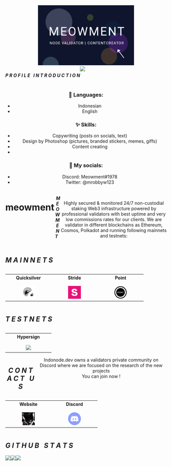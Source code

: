 <div align="center">
<img
  src="https://raw.githubusercontent.com/meowment/meowment/main/Logo/frontpage.jpg"
  style="display: inline-block; margin: 0 auto; max-width: 300px">


<div align="center">
  <div style="display: flex; align-items: flex-start;">
  <h4><b><i>P R O F I L E &nbsp; I N T R O D U C T I O N</b></i></h4>
    <img align="top" src="https://komarev.com/ghpvc/?username=elangrr&color=blueviolet"/>
<br />
<br />
  </div>
</div>

### 📂 Languages:
- Indonesian
- English

### ✨ Skills:

- Copywriting (posts on socials, text)
- Design by Photoshop (pictures, branded stickers, memes, giffs)
- Content creating
- 
### 🔗 My socials:
- Discord: Meowment#1978
- Twitter: @mrobbyw123

<div align="center">
  <div style="display: flex; align-items: flex-start;">
  <br />
<h1>meowment</h1>
<h5><i> &nbsp;M E O W M E N T&nbsp;&nbsp;</h5></i>
<br />
<br />
Highly secured & monitored 24/7 non-custodial staking Web3 infrastructure powered by professional validators with best uptime and very low commissions rates for our clients. We are validator in different blockchains as Ethereum, Cosmos, Polkadot and running following mainnets and testnets:
  </div>
</div>

<div align="center">
  <div style="display: flex; align-items: flex-start;">
  <h2><i>M A I N N E T S</i></h2>
  </div>
</div>

<table width="350px" align="center">
    <tbody>
        <tr valign="top">
            <td width="130px" align="center">
            <span><strong>Quicksilver</strong></span><br><br />
            <a href="https://quicksilver.explorers.guru/validator/" target="_blank" rel="noopener noreferrer">
            <img height="40px" src="https://github.com/NodesBlocks/NodesBlocks/blob/main/chains_logo/quicksilver.png">
            </td>
            <td width="130px" align="center">
            <span><strong>Stride</strong></span><br><br />
            <a href="https://stride.explorers.guru/validator/" target="_blank" rel="noopener noreferrer">
            <img height="40px" src="https://github.com/NodesBlocks/NodesBlocks/blob/main/chains_logo/stride.png">
            </td>
            <td width="130px" align="center">
            <span><strong>Point</strong></span><br><br />
            <a href=" " target="_blank" rel="noopener noreferrer">
            <img height="40px" src="https://github.com/elangrr/NodesBlocks/blob/main/chains_logo/point.png">
            </td>
        </tr>
    </tbody>
</table>


<div align="center">
  <div style="display: flex; align-items: flex-start;">
  <h2><i>T E S T N E T S</i></h2>
  </div>
</div>

<table width="320px" align="center">
    <tbody>
        <tr valign="top">
            <td width="130px" align="center">
            <span><strong>Hypersign</strong></span><br><br />
            <a href="https://github.com/hypersign-protocol/networks/pull/10" target="_blank" rel="noopener noreferrer">
            <img height="40px" src="https://raw.githubusercontent.com/elangrr/testnet_manuals/main/hypersign/hypersign.png"> </a>
            </td>
        </tr>
    </tbody>
</table>

<div align="center">
  <div style="display: flex; align-items: flex-start;">
  <h2><i>C O N T A C T &nbsp; U S </i></h2>
  Indonode.dev owns a validators private community on Discord where we are focused on the research of the new projects <br />
  You can join now !
  <br />
  <br />
  </div>
</div>

<table width="320px" align="center">
    <tbody>
        <tr valign="top">
            <td width="130px" align="center">
            <span><strong>Website</strong></span><br><br />
            <a href="https://indonode.dev/" target="_blank" rel="noopener noreferrer">
            <img height="40px" src="https://github.com/elangrr/elangrr/blob/main/elang.png.gif">
            </td>
            <td width="130px" align="center">
            <span><strong>Discord</strong></span><br><br />
            <a href="https://discord.gg/gru6MuGPgP" target="_blank" rel="noopener noreferrer">
            <img height="40px" src="https://github.com/NodesBlocks/NodesBlocks/blob/main/chains_logo/discord.png">
            </td>
        </tr>
    </tbody>
</table>

<div align="center">
  <div style="display: flex; align-items: flex-start;">
  <h2><i>G I T H U B &nbsp; S T A T S</i></h2>
  </div>
</div>

<div align="center">
  <div style="display: flex; align-items: flex-start;">
    <img align="top" src="https://github-readme-stats.vercel.app/api?username=elangrr&show_icons=true&theme=nightowl"/>
<br />
<br />
    <img align="top" src="https://github-readme-streak-stats.herokuapp.com/?user=elangrr&theme=nightowl&date_format=M%20j%5B%2C%20Y%5D"/>
<br />
<br />
   <img align="down" src="https://github-readme-stats.vercel.app/api/top-langs/?username=elangrr&layout=compact&theme=nightowl"/>
  </div>
</div>



